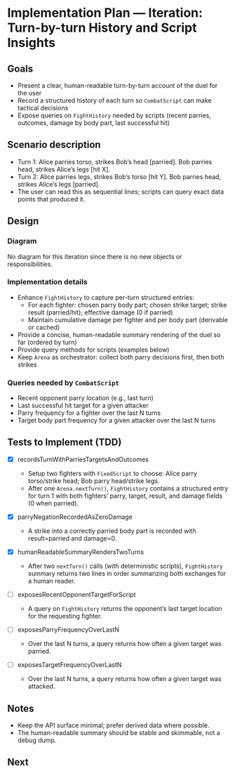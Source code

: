 # Implementation Plan — Iteration: Turn-by-turn History and Script Insights

## Goals
- Present a clear, human-readable turn-by-turn account of the duel for the user
- Record a structured history of each turn so `CombatScript` can make tactical decisions
- Expose queries on `FightHistory` needed by scripts (recent parries, outcomes, damage by body part, last successful hit)


## Scenario description
- Turn 1: Alice parries torso, strikes Bob’s head [parried]. Bob parries head, strikes Alice’s legs [hit X].
- Turn 2: Alice parries legs, strikes Bob’s torso [hit Y]. Bob parries head, strikes Alice’s legs [parried].
- The user can read this as sequential lines; scripts can query exact data points that produced it.


## Design

### Diagram

No diagram for this iteration since there is no new objects or responsibilities.

### Implementation details
- Enhance `FightHistory` to capture per-turn structured entries:
  - For each fighter: chosen parry body part; chosen strike target; strike result (parried/hit); effective damage (0 if parried)
  - Maintain cumulative damage per fighter and per body part (derivable or cached)
- Provide a concise, human-readable summary rendering of the duel so far (ordered by turn)
- Provide query methods for scripts (examples below)
- Keep `Arena` as orchestrator: collect both parry decisions first, then both strikes

### Queries needed by `CombatScript`
- Recent opponent parry location (e.g., last turn)
- Last successful hit target for a given attacker
- Parry frequency for a fighter over the last N turns
- Target body part frequency for a given attacker over the last N turns


## Tests to Implement (TDD)
- [x] recordsTurnWithParriesTargetsAndOutcomes
  - Setup two fighters with `FixedScript` to choose: Alice parry torso/strike head; Bob parry head/strike legs.
  - After one `Arena.nextTurn()`, `FightHistory` contains a structured entry for turn 1 with both fighters’ parry, target, result, and damage fields (0 when parried).

- [x] parryNegationRecordedAsZeroDamage
  - A strike into a correctly parried body part is recorded with result=parried and damage=0.

- [x] humanReadableSummaryRendersTwoTurns
  - After two `nextTurn()` calls (with deterministic scripts), `FightHistory` summary returns two lines in order summarizing both exchanges for a human reader.

- [ ] exposesRecentOpponentTargetForScript
  - A query on `FightHistory` returns the opponent’s last target location for the requesting fighter.

- [ ] exposesParryFrequencyOverLastN
  - Over the last N turns, a query returns how often a given target was parried.

- [ ] exposesTargetFrequencyOverLastN
  - Over the last N turns, a query returns how often a given target was attacked.

## Notes
- Keep the API surface minimal; prefer derived data where possible.
- The human-readable summary should be stable and skimmable, not a debug dump.

## Next